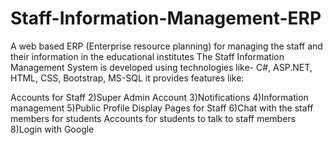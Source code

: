 # Staff-Information-Management-ERP
A web based ERP (Enterprise resource planning) for managing the staff and their information in the educational institutes The Staff Information Management System is developed using technologies like- C#, ASP.NET, HTML, CSS, Bootstrap, MS-SQL it provides features like:

Accounts for Staff 2)Super Admin Account 3)Notifications 4)Information management 5)Public Profile Display Pages for Staff 6)Chat with the staff members for students
Accounts for students to talk to staff members 8)Login with Google
